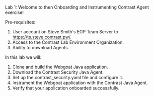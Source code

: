 Lab 1: Welcome to then Onboarding and Instrumenting Contrast Agent exercise!

Pre-requisites: 

1. User account on Steve Smith's EOP Team Server to https://ts.steve.contrast.pw/.
2. Access to the Contrast Lab Environment Organization.
3. Ability to download Agents.

In this lab we will:

1. Clone and build the Webgoat Java application.
2. Download the Contrast Security Java Agent.
2. Set up the contrast_security.yaml file and configure it.
4. Instrument the Webgoat application with the Contrast Java Agent.
5. Verify that your application onboarded successfully. 
